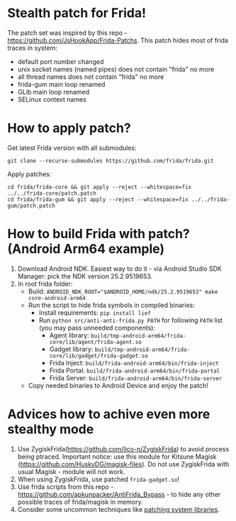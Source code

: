 # Stealth patch for Frida!

The patch set was inspired by this repo - https://github.com/JsHookApp/Frida-Patchs. This patch hides most of frida traces in system:

- default port number changed
- unix socket names (named pipes) does not contain "frida" no more
- all thread names does not contain "frida" no more
- frida-gum main loop renamed
- GLib main loop renamed
- SELinux context names

# How to apply patch?

Get latest Frida version with all submodules:

```
git clone --recurse-submodules https://github.com/frida/frida.git
```

Apply patches:

```
cd frida/frida-core && git apply --reject --whitespace=fix ../../frida-core/patch.patch
cd frida/frida-gum && git apply --reject --whitespace=fix ../../frida-gum/patch.patch
```

# How to build Frida with patch? (Android Arm64 example)

1. Download Android NDK. Easiest way to do it - via Android Studio SDK Manager: pick the NDK version 25.2.9519653.
2. In root frida folder: 
	- Build: `ANDROID_NDK_ROOT="$ANDROID_HOME/ndk/25.2.9519653" make core-android-arm64` 
	- Run the script to hide frida symbols in compiled binaries: 
		- Install requirements: `pip install lief` 
		- Run `python src/anti-anti-frida.py PATH` for following `PATH` list (you may pass unneeded components):
			- Agent library: `build/tmp-android-arm64/frida-core/lib/agent/frida-agent.so`
			- Gadget library: `build/tmp-android-arm64/frida-core/lib/gadget/frida-gadget.so`
			- Frida Inject: `build/frida-android-arm64/bin/frida-inject`
			- Frida Portal: `build/frida-android-arm64/bin/frida-portal`
			- Frida Server: `build/frida-android-arm64/bin/frida-server`
	- Copy needed binaries to Android Device and enjoy the patch!

# Advices how to achive even more stealthy mode

1. Use ZygiskFrida(https://github.com/lico-n/ZygiskFrida) to avoid process being ptraced. Important notice: use this module for Kitsune Magisk (https://github.com/HuskyDG/magisk-files). Do not use ZygiskFrida with usual Magisk - module will not work.
2. When using ZygiskFrida, use patched `frida-gadget.so`!
3. Use frida scripts from this repo - https://github.com/apkunpacker/AntiFrida_Bypass - to hide any other possible traces of frida/magisk in memory.
4. Consider some uncommon techniques like [patching system libraries](https://github.com/AsenOsen/android-framework-jar-patching).
